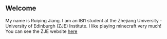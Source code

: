 ## Welcome 

My name is Ruiying Jiang. 
I am an IBI1 student at the Zhejiang University - University of Edinburgh (ZJE) Institute.
I like playing minecraft very much!
You can see the ZJE website [here](https://zje.zju.edu.cn/zje/main.htm) 
